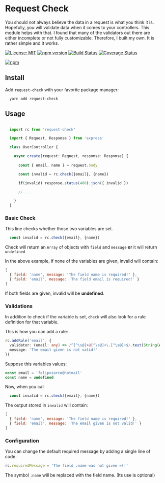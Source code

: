 # Request Check

You should not always believe the data in a request is what you think it is. Hopefully, you will validate data when it comes to your controllers. This module helps with that. I found that many of the validators out there are either incomplete or not fully customizable. Therefore, I built my own. It is rather simple and it works.

[![License: MIT](https://img.shields.io/badge/License-MIT-blue.svg)](https://opensource.org/licenses/MIT) [![npm version](https://badge.fury.io/js/request-check.svg)](https://badge.fury.io/js/request-check) [![Build Status](https://travis-ci.org/felipezarco/request-check.svg?branch=master)](https://travis-ci.org/felipezarco/request-check) [![Coverage Status](https://coveralls.io/repos/github/felipezarco/request-check/badge.svg?branch=master)](https://coveralls.io/github/felipezarco/request-check?branch=master)

[![npm](https://nodei.co/npm/request-check.png)](https://www.npmjs.com/package/request-check)


## Install

Add `request-check` with your favorite package manager:

```
  yarn add request-check
```

## Usage

```typescript

  import rc from 'request-check'

  import { Request, Response } from 'express'

  class UserController {

    async create(request: Request, response: Response) {
      
      const { email, name } = request.body

      const invalid = rc.check({email}, {name})

      if(invalid) response.status(400).json({ invalid })   

      // ...

    }
  } 

```

### Basic Check

This line checks whether those two variables are set.

```javascript
  const invalid = rc.check({email}, {name})
```

Check will return an `Array` of objects with `field` and `message` **or** it will return `undefined` 

In the above example, if none of the variables are given, invalid will contain:

```javascript
[
  { field: 'name', message: 'The field name is required!' },
  { field: 'email', message: 'The field email is required!' }
]
```

If both fields are given, invalid will be **undefined**.

### Validations

In addition to check if the variable is set, `check` will also look for a rule definition for that variable.

This is how you can add a rule:

```typescript
rc.addRule('email', {
  validator: (email: any) => /^[^\s@]+@[^\s@]+\.[^\s@]+$/.test(String(email)), 
  message: 'The email given is not valid!'
})
```

Suppose this variables values:

```javascript
const email = 'felipezarco@hotmail'
const name = undefined
```

Now, when you call

```javascript
  const invalid = rc.check({email}, {name})
```

The output stored in `invalid` will contain:

```javascript
[
  { field: 'name', message: 'The field name is required!' },
  { field: 'email', message: 'The email given is not valid!' }
]
```

### Configuration

You can change the default required message by adding a single line of code:

```javascript
rc.requiredMessage = 'The field :name was not given =(!'
```

The symbol `:name` will be replaced with the field name. (Its use is optional)













